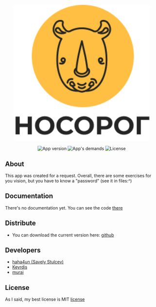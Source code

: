 <p align="center">
      <img src="https://github.com/haha4un/prozrenie/blob/master/app/src/main/res/drawable/icon_spl.png?raw=true" width="450">
</p>

<p align="center">
   <img src="https://img.shields.io/badge/Current%20Version-now%20beta_11.11.2%20is%20available!-yellow" alt="App version">
    <img src="https://img.shields.io/badge/Works%20in-7th%20and%20higher%20android%20versions-yellow" alt="App's demands">
   <img src="https://img.shields.io/badge/Our%20license-is%20MIT's%20license-yellow" alt="License">
</p>

## About

This app was created for a request. Overall, there are some exercises for you vision, but you have to know a "password" (see it in files:^)

## Documentation

There's no documentation yet.
You can see the code [there](https://github.com/haha4un/prozrenie/tree/master)

## Distribute

- You can download the current version here: [github](https://github.com/haha4un/prozrenie/blob/main/beta_10-11-2.apk)


## Developers

- [haha4un (Savely Stulcev)](https://github.com/haha4un)
- [Keyrdis](https://github.com/keyrdis)
- [murai](https://t.me/Murai_DK)

## License

As I said, my best license is MIT [license](https://github.com/haha4un/ProzrenieLite/blob/main/LICENSE)
